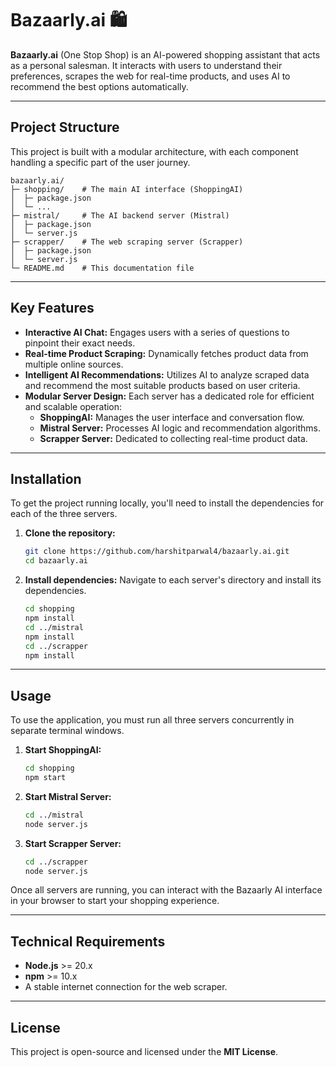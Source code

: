 # **Bazaarly.ai** 🛍️

**Bazaarly.ai** (One Stop Shop) is an AI-powered shopping assistant that acts as a personal salesman. It interacts with users to understand their preferences, scrapes the web for real-time products, and uses AI to recommend the best options automatically.

-----

## **Project Structure**

This project is built with a modular architecture, with each component handling a specific part of the user journey.

```
bazaarly.ai/
├─ shopping/    # The main AI interface (ShoppingAI)
│  ├─ package.json
│  └─ ...
├─ mistral/     # The AI backend server (Mistral)
│  ├─ package.json
│  └─ server.js
├─ scrapper/    # The web scraping server (Scrapper)
│  ├─ package.json
│  └─ server.js
└─ README.md    # This documentation file
```

-----

## **Key Features**

  * **Interactive AI Chat:** Engages users with a series of questions to pinpoint their exact needs.
  * **Real-time Product Scraping:** Dynamically fetches product data from multiple online sources.
  * **Intelligent AI Recommendations:** Utilizes AI to analyze scraped data and recommend the most suitable products based on user criteria.
  * **Modular Server Design:** Each server has a dedicated role for efficient and scalable operation:
      * **ShoppingAI:** Manages the user interface and conversation flow.
      * **Mistral Server:** Processes AI logic and recommendation algorithms.
      * **Scrapper Server:** Dedicated to collecting real-time product data.

-----

## **Installation**

To get the project running locally, you'll need to install the dependencies for each of the three servers.

1.  **Clone the repository:**

    ```bash
    git clone https://github.com/harshitparwal4/bazaarly.ai.git
    cd bazaarly.ai
    ```

2.  **Install dependencies:** Navigate to each server's directory and install its dependencies.

    ```bash
    cd shopping
    npm install
    cd ../mistral
    npm install
    cd ../scrapper
    npm install
    ```

-----

## **Usage**

To use the application, you must run all three servers concurrently in separate terminal windows.

1.  **Start ShoppingAI:**

    ```bash
    cd shopping
    npm start
    ```

2.  **Start Mistral Server:**

    ```bash
    cd ../mistral
    node server.js
    ```

3.  **Start Scrapper Server:**

    ```bash
    cd ../scrapper
    node server.js
    ```

Once all servers are running, you can interact with the Bazaarly AI interface in your browser to start your shopping experience.

-----

## **Technical Requirements**

  * **Node.js** \>= 20.x
  * **npm** \>= 10.x
  * A stable internet connection for the web scraper.

-----

## **License**

This project is open-source and licensed under the **MIT License**.
